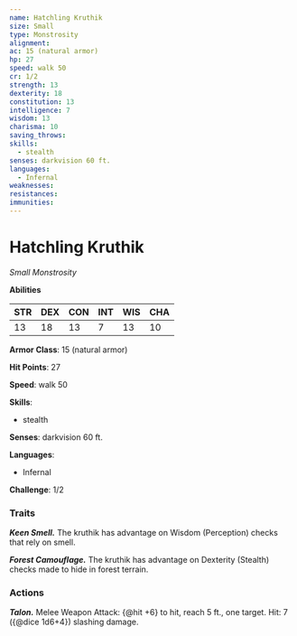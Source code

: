 ```yaml
---
name: Hatchling Kruthik
size: Small
type: Monstrosity
alignment: 
ac: 15 (natural armor)
hp: 27
speed: walk 50
cr: 1/2
strength: 13
dexterity: 18
constitution: 13
intelligence: 7
wisdom: 13
charisma: 10
saving_throws:
skills:
  - stealth
senses: darkvision 60 ft.
languages:
  - Infernal
weaknesses:
resistances:
immunities:
---
```


# Hatchling Kruthik

*Small Monstrosity*

**Abilities**

| STR | DEX | CON | INT | WIS | CHA |
| --- | --- | --- | --- | --- | --- |
| 13 | 18 | 13 | 7 | 13 | 10 |

**Armor Class**: 15 (natural armor)

**Hit Points**: 27

**Speed**: walk 50

**Skills**:
  - stealth

**Senses**: darkvision 60 ft.

**Languages**:
  - Infernal

**Challenge**: 1/2

### Traits
***Keen Smell.*** The kruthik has advantage on Wisdom (Perception) checks that rely on smell.

***Forest Camouflage.*** The kruthik has advantage on Dexterity (Stealth) checks made to hide in forest terrain.

### Actions
***Talon.*** Melee Weapon Attack: {@hit +6} to hit, reach 5 ft., one target. Hit: 7 ({@dice 1d6+4}) slashing damage.

